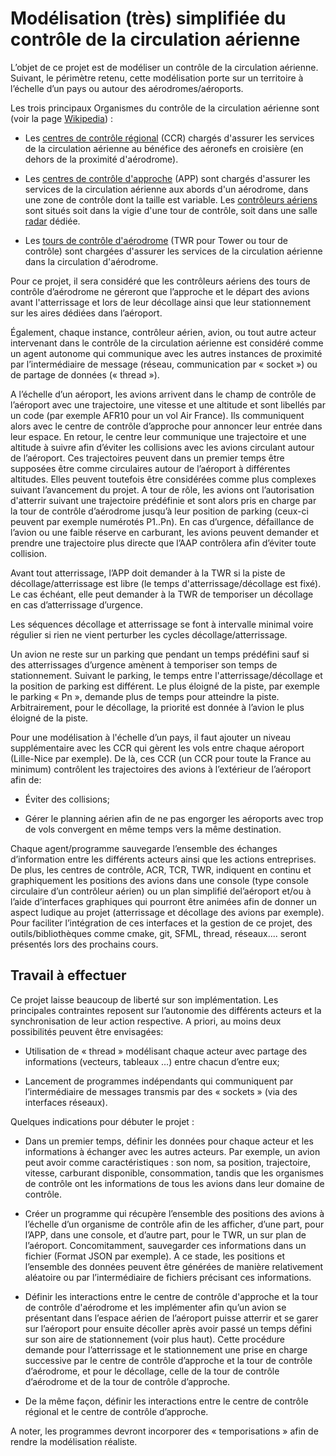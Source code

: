 # Modélisation (très) simplifiée du contrôle de la circulation aérienne

L’objet de ce projet est de modéliser un contrôle de la circulation aérienne. Suivant, le périmètre retenu, cette modélisation porte sur un territoire à l’échelle d’un pays ou autour des aérodromes/aéroports.

Les trois principaux Organismes du contrôle de la circulation aérienne sont (voir la page [Wikipedia](https://fr.wikipedia.org/wiki/Contr%C3%B4le_de_la_circulation_a%C3%A9rienne)) :

* Les [centres de contrôle régional](https://fr.wikipedia.org/wiki/Centres_de_contr%C3%B4le_r%C3%A9gional) (CCR) chargés d'assurer les services de la circulation aérienne au bénéfice des aéronefs en croisière (en dehors de la proximité d'aérodrome).

* Les [centres de contrôle d'approche](https://fr.wikipedia.org/wiki/Contr%C3%B4le_d%27approche) (APP) sont chargés d'assurer les services de la circulation aérienne aux abords d'un aérodrome, dans une zone de contrôle dont la taille est variable. Les [contrôleurs aériens](https://fr.wikipedia.org/wiki/Contr%C3%B4leur_a%C3%A9rien) sont situés soit dans la vigie d'une tour de contrôle, soit dans une salle [radar](https://fr.wikipedia.org/wiki/Radar_de_surveillance_d%27a%C3%A9roport) dédiée.

* Les [tours de contrôle d'aérodrome](https://fr.wikipedia.org/wiki/Contr%C3%B4le_d%27a%C3%A9rodrome) (TWR pour Tower ou tour de contrôle) sont chargées d'assurer les services de la circulation aérienne dans la circulation d'aérodrome.

Pour ce projet, il sera considéré que les contrôleurs aériens des tours de contrôle d’aérodrome ne géreront que l’approche et le départ des avions avant l'atterrissage et lors de leur décollage ainsi que leur stationnement sur les aires dédiées dans l’aéroport.

Également, chaque instance, contrôleur aérien, avion, ou tout autre acteur intervenant dans le contrôle de la circulation aérienne est considéré comme un agent autonome qui communique avec les autres instances de proximité par l’intermédiaire de message (réseau, communication par « socket ») ou de partage de données (« thread »).

A l’échelle d’un aéroport, les avions arrivent dans le champ de contrôle de l’aéroport avec une trajectoire, une vitesse et une altitude et sont libellés par un code (par exemple AFR10 pour un vol Air France). Ils communiquent alors avec le centre de contrôle d’approche pour annoncer leur entrée dans leur espace. En retour, le centre leur communique une trajectoire et une altitude à suivre afin d’éviter les collisions avec les avions circulant autour de l’aéroport. Ces trajectoires peuvent dans un premier temps être supposées être comme circulaires autour de l’aéroport à différentes altitudes. Elles peuvent toutefois être considérées comme plus complexes suivant l’avancement du projet. A tour de rôle, les avions ont l’autorisation d'atterrir suivant une trajectoire prédéfinie et sont alors pris en charge par la tour de contrôle d’aérodrome jusqu’à leur position de parking (ceux-ci peuvent par exemple numérotés P1..Pn). En cas d’urgence, défaillance de l’avion ou une faible réserve en carburant, les avions peuvent demander et prendre une trajectoire plus directe que l’AAP contrôlera afin d’éviter toute collision.

Avant tout atterrissage, l’APP doit demander à la TWR si la piste de décollage/atterrissage est libre (le temps d'atterrissage/décollage est fixé). Le cas échéant, elle peut demander à la TWR de temporiser un décollage en cas d’atterrissage d’urgence.

Les séquences décollage et atterrissage se font à intervalle minimal voire régulier si rien ne vient perturber les cycles décollage/atterrissage.

Un avion ne reste sur un parking que pendant un temps prédéfini sauf si des atterrissages d’urgence amènent à temporiser son temps de stationnement. Suivant le parking, le temps entre l'atterrissage/décollage et la position de parking est différent. Le plus éloigné de la piste, par exemple le parking « Pn », demande plus de temps pour atteindre la piste. Arbitrairement, pour le décollage, la priorité est donnée à l’avion le plus éloigné de la piste.

Pour une modélisation à l'échelle d’un pays, il faut ajouter un niveau supplémentaire avec les CCR qui gèrent les vols entre chaque aéroport (Lille-Nice par exemple). De là, ces CCR (un CCR pour toute la France au minimum) contrôlent les trajectoires des avions à l’extérieur de l’aéroport afin de:

* Éviter des collisions;

* Gérer le planning aérien afin de ne pas engorger les aéroports avec trop de vols convergent en même temps vers la même destination.

Chaque agent/programme sauvegarde l’ensemble des échanges d’information entre les différents acteurs ainsi que les actions entreprises. De plus, les centres de contrôle, ACR, TCR, TWR, indiquent en continu et graphiquement les positions des avions dans une console (type console circulaire d’un contrôleur aérien) ou un plan simplifié del’aéroport et/ou à l’aide d’interfaces graphiques qui pourront être animées afin de donner un aspect ludique au projet (atterrissage et décollage des avions par exemple). Pour faciliter l’intégration de ces interfaces et la gestion de ce projet, des outils/bibliothèques comme cmake, git, SFML, thread, réseaux.... seront présentés lors des prochains cours.

## Travail à effectuer

Ce projet laisse beaucoup de liberté sur son implémentation. Les principales contraintes reposent sur l’autonomie des différents acteurs et la synchronisation de leur action respective. A priori, au moins deux possibilités peuvent être envisagées:

* Utilisation de « thread » modélisant chaque acteur avec partage des informations (vecteurs, tableaux …) entre chacun d’entre eux;

* Lancement de programmes indépendants qui communiquent par l’intermédiaire de messages transmis par des « sockets » (via des interfaces réseaux).

Quelques indications pour débuter le projet :

* Dans un premier temps, définir les données pour chaque acteur et les informations à échanger avec les autres acteurs. Par exemple, un avion peut avoir comme caractéristiques : son nom, sa position, trajectoire, vitesse, carburant disponible, consommation, tandis que les organismes de contrôle ont les informations de tous les avions dans leur domaine de contrôle.

* Créer un programme qui récupère l’ensemble des positions des avions à l’échelle d’un organisme de contrôle afin de les afficher, d’une part, pour l’APP, dans une console, et d’autre part, pour le TWR, un sur plan de l’aéroport. Concomitamment, sauvegarder ces informations dans un fichier (Format JSON par exemple). A ce stade, les positions et l’ensemble des données peuvent être générées de manière relativement aléatoire ou par l’intermédiaire de fichiers précisant ces informations.

* Définir les interactions entre le centre de contrôle d'approche et la tour de contrôle d'aérodrome et les implémenter afin qu’un avion se présentant dans l’espace aérien de l’aéroport puisse atterrir et se garer sur l’aéroport pour ensuite décoller après avoir passé un temps défini sur son aire de stationnement (voir plus haut). Cette procédure demande pour l’atterrissage et le stationnement une prise en charge successive par le centre de contrôle d’approche et la tour de contrôle d’aérodrome, et pour le décollage, celle de la tour de contrôle d’aérodrome et de la tour de contrôle d’approche.

* De la même façon, définir les interactions entre le centre de contrôle régional et le centre de contrôle d’approche.

A noter, les programmes devront incorporer des « temporisations » afin de rendre la modélisation réaliste.
